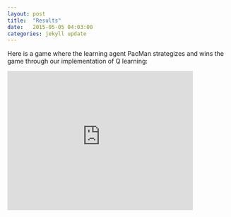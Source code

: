 ```yaml
---
layout: post
title:  "Results"
date:   2015-05-05 04:03:00
categories: jekyll update
---
```



Here is a game where the learning agent PacMan strategizes and wins the game through our implementation of Q learning:

<iframe width="420" height="315" src="https://www.youtube.com/embed/ITEU9CgJ9qw" frameborder="0" allowfullscreen> </iframe>

